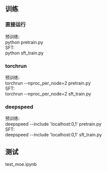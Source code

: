 ## 训练
### 直接运行
预训练:\
python pretrain.py\
SFT:\
python sft_train.py
### torchrun
预训练:\
torchrun --nproc_per_node=2 pretrain.py\
SFT:\
torchrun --nproc_per_node=2 sft_train.py
### deepspeed
预训练:\
deepspeed --include 'localhost:0,1' pretrain.py\
SFT:\
deepspeed --include 'localhost:0,1' sft_train.py

## 测试
test_moe.ipynb